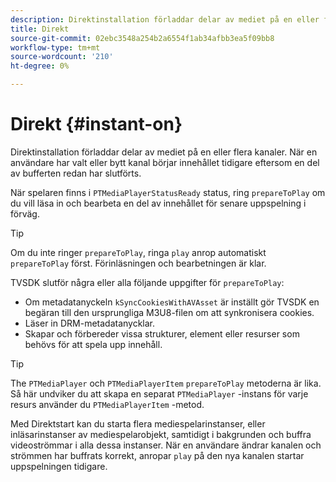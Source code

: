 ```yaml
---
description: Direktinstallation förladdar delar av mediet på en eller flera kanaler. När en användare har valt eller bytt kanal börjar innehållet tidigare eftersom en del av bufferten redan har slutförts.
title: Direkt
source-git-commit: 02ebc3548a254b2a6554f1ab34afbb3ea5f09bb8
workflow-type: tm+mt
source-wordcount: '210'
ht-degree: 0%

---
```


# Direkt {#instant-on}

Direktinstallation förladdar delar av mediet på en eller flera kanaler. När en användare har valt eller bytt kanal börjar innehållet tidigare eftersom en del av bufferten redan har slutförts.

När spelaren finns i `PTMediaPlayerStatusReady` status, ring `prepareToPlay` om du vill läsa in och bearbeta en del av innehållet för senare uppspelning i förväg.

>[!TIP]
>
>Om du inte ringer `prepareToPlay`, ringa `play` anrop automatiskt `prepareToPlay` först. Förinläsningen och bearbetningen är klar.

TVSDK slutför några eller alla följande uppgifter för `prepareToPlay`:

* Om metadatanyckeln `kSyncCookiesWithAVAsset` är inställt gör TVSDK en begäran till den ursprungliga M3U8-filen om att synkronisera cookies.
* Läser in DRM-metadatanycklar.
* Skapar och förbereder vissa strukturer, element eller resurser som behövs för att spela upp innehåll.

>[!TIP]
>
>The `PTMediaPlayer` och `PTMediaPlayerItem` `prepareToPlay` metoderna är lika. Så här undviker du att skapa en separat `PTMediaPlayer` -instans för varje resurs använder du `PTMediaPlayerItem` -metod.

Med Direktstart kan du starta flera mediespelarinstanser, eller inläsarinstanser av mediespelarobjekt, samtidigt i bakgrunden och buffra videoströmmar i alla dessa instanser. När en användare ändrar kanalen och strömmen har buffrats korrekt, anropar `play` på den nya kanalen startar uppspelningen tidigare.
